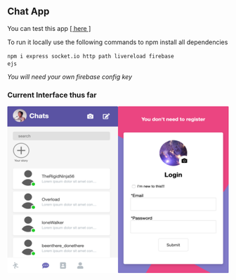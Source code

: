 ## Chat App

You can test this app <a href="##">[ here ]</a>

To run it locally use the following commands to npm install all dependencies

<code>npm i express socket.io http path livereload firebase ejs</code>

<i>You will need your  own firebase config key</i>

### Current Interface thus far

<img src="Chat_app.png">
